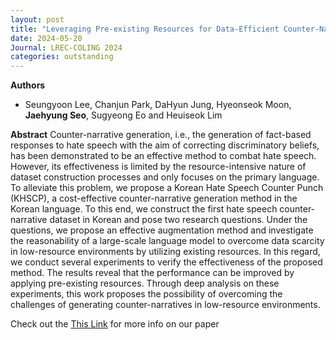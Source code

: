```yaml
---
layout: post
title: "Leveraging Pre-existing Resources for Data-Efficient Counter-Narrative Generation in Korean (LREC-COLING 2024)"
date: 2024-05-20
Journal: LREC-COLING 2024
categories: outstanding
---
```


**Authors**
- Seungyoon Lee, Chanjun Park, DaHyun Jung, Hyeonseok Moon, **Jaehyung Seo**, Sugyeong Eo and Heuiseok Lim

**Abstract**
Counter-narrative generation, i.e., the generation of fact-based responses to hate speech with the aim of correcting
discriminatory beliefs, has been demonstrated to be an effective method to combat hate speech. However, its
effectiveness is limited by the resource-intensive nature of dataset construction processes and only focuses on
the primary language. To alleviate this problem, we propose a Korean Hate Speech Counter Punch (KHSCP), a
cost-effective counter-narrative generation method in the Korean language. To this end, we construct the first hate
speech counter-narrative dataset in Korean and pose two research questions. Under the questions, we propose an
effective augmentation method and investigate the reasonability of a large-scale language model to overcome data
scarcity in low-resource environments by utilizing existing resources. In this regard, we conduct several experiments
to verify the effectiveness of the proposed method. The results reveal that the performance can be improved by
applying pre-existing resources. Through deep analysis on these experiments, this work proposes the possibility of
overcoming the challenges of generating counter-narratives in low-resource environments.

Check out the [This Link][DOI] for more info on our paper

[DOI]: TBD

